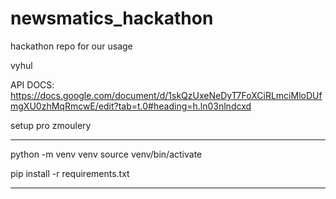 # newsmatics_hackathon
hackathon repo for our usage

vyhul

API DOCS:
https://docs.google.com/document/d/1skQzUxeNeDyT7FoXCiRLmciMloDUfmgXU0zhMqRmcwE/edit?tab=t.0#heading=h.ln03nlndcxd

setup pro zmoulery
***
python -m venv venv 
source venv/bin/activate

pip install -r requirements.txt
***